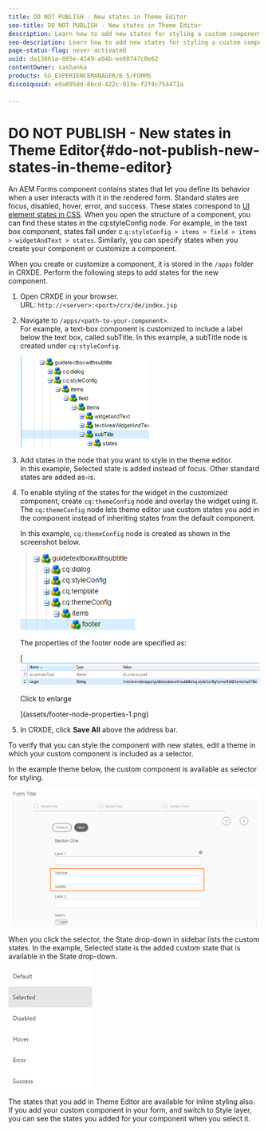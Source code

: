 ```yaml
---
title: DO NOT PUBLISH - New states in Theme Editor
seo-title: DO NOT PUBLISH - New states in Theme Editor
description: Learn how to add new states for styling a custom component in theme editor. 
seo-description: Learn how to add new states for styling a custom component in theme editor. 
page-status-flag: never-activated
uuid: da13861a-085e-4349-a04b-ee80747c0e62
contentOwner: sashanka
products: SG_EXPERIENCEMANAGER/6.5/FORMS
discoiquuid: e9a8958d-66cd-422c-913e-f2f4c754471a

---
```


# DO NOT PUBLISH - New states in Theme Editor{#do-not-publish-new-states-in-theme-editor}

An AEM Forms component contains states that let you define its behavior when a user interacts with it in the rendered form. Standard states are focus, disabled, hover, error, and success. These states correspond to [UI element states in CSS](https://www.w3.org/TR/2001/CR-css3-selectors-20011113/#UIstates). When you open the structure of a component, you can find these states in the cq:styleConfig node. For example, in the text box component, states fall under c `q:styleConfig > items > field > items > widgetAndText > states`. Similarly, you can specify states when you create your component or customize a component.

When you create or customize a component, it is stored in the `/apps` folder in CRXDE. Perform the following steps to add states for the new component.

1. Open CRXDE in your browser.  
   URL: `http://<server>:<port>/crx/de/index.jsp`
1. Navigate to `/apps/<path-to-your-component>`.  
   For example, a text-box component is customized to include a label below the text box, called subTitle. In this example, a subTitle node is created under `cq:styleConfig`.

   ![The custom component node](assets/new-node-custom-component.png)

1. Add states in the node that you want to style in the theme editor.  
   In this example, Selected state is added instead of focus. Other standard states are added as-is.
1. To enable styling of the states for the widget in the customized component, create `cq:themeConfig` node and overlay the widget using it. The `cq:themeConfig` node lets theme editor use custom states you add in the component instead of inheriting states from the default component.

   In this example, `cq:themeConfig` node is created as shown in the screenshot below.

   ![The footer node under items of the theme configuration](assets/footer-node.png)

   The properties of the footer node are specified as:  

   [ ![Footer node properties](assets/footer-node-properties.png)

   Click to enlarge

   ](assets/footer-node-properties-1.png)

1. In CRXDE, click **Save All** above the address bar.

To verify that you can style the component with new states, edit a theme in which your custom component is included as a selector.

In the example theme below, the custom component is available as selector for styling. 

![Example theme with custom component highlighted](assets/theme-custom-component.png)

When you click the selector, the State drop-down in sidebar lists the custom states. In the example, Selected state is the added custom state that is available in the State drop-down. 

![New state for styling visible in the STATE field](assets/new-state-theme.png)

The states that you add in Theme Editor are available for inline styling also. If you add your custom component in your form, and switch to Style layer, you can see the states you added for your component when you select it. 
